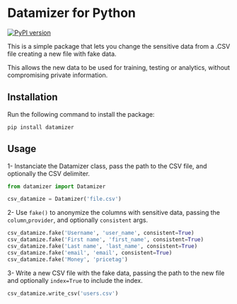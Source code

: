 
# Datamizer for Python  
[![PyPI version](https://badge.fury.io/py/datamizer.svg)](https://badge.fury.io/py/datamizer)

This is a simple package that lets you change the sensitive data from a .CSV file creating a new file with fake data.  
  
  
This allows the new data to be used for training, testing or analytics, without compromising private information.  
  
## Installation  
  
Run the following command to install the package:  
```  
pip install datamizer  
```  
  
## Usage

1- Instanciate the Datamizer class, pass the path to the CSV file, and optionally the CSV delimiter.
```python  
from datamizer import Datamizer

csv_datamize = Datamizer('file.csv')
```  
2- Use `fake()` to anonymize the columns with sensitive data, passing the `column`,`provider`, and optionally `consistent` args.
```python
csv_datamize.fake('Username', 'user_name', consistent=True)
csv_datamize.fake('First name', 'first_name', consistent=True)
csv_datamize.fake('Last name', 'last_name', consistent=True)
csv_datamize.fake('email', 'email', consistent=True)
csv_datamize.fake('Money', 'pricetag')
```
3- Write a new CSV file with the fake data, passing the path to the new file and optionally `index=True` to include the index.
```python
csv_datamize.write_csv('users.csv')
```
